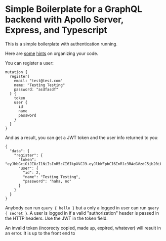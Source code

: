 # Simple Boilerplate for a GraphQL backend with Apollo Server, Express, and Typescript

This is a simple boilerplate with authentication running.

Here are [some](https://hackernoon.com/three-ways-to-structure-your-graphql-code-with-apollo-server-4788beed89db) [hints](https://blog.apollographql.com/modularizing-your-graphql-schema-code-d7f71d5ed5f2) on organizing your code.

You can register a user:

```
mutation {
  register(
    email: "test@test.com"
    name: "Testing Testing"
    password: "asdfasdf"
  ) {
    token
    user {
      id
      name
      password
    }
  }
}

```

And as a result, you can get a JWT token and the user info returned to you:

```
{
  "data": {
    "register": {
      "token": "eyJhbGciOiJIUzI1NiIsInR5cCI6IkpXVCJ9.eyJlbWFpbCI6InRlc3RAdGVzdC5jb20iLCJuYW1lIjoiVGVzdGluZyBUZXN0aW5nIiwicGFzc3dvcmQiOiIiLCJpZCI6MiwiaWF0IjoxNTU3OTQwODcyLCJleHAiOjE1NTgwMjcyNzJ9.HrbfRM0ZfXwqSVXam2xUNIr9oNktTjkzIaeG1bkRFC4",
      "user": {
        "id": 2,
        "name": "Testing Testing",
        "password": "haha, no"
      }
    }
  }
}
```

Anybody can run `query { hello }` but a only a logged in user can run `query { secret }`. A user is logged in if a valid "authorization" header is passed in the HTTP headers. Use the JWT in the token field.

An invalid token (incorecty copied, made up, expired, whatever) will result in an error. It is up to the front end to 
